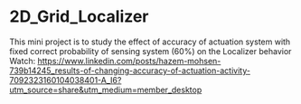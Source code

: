 # 2D_Grid_Localizer
This mini project is to study the effect of accuracy of actuation system with fixed correct probability of sensing system (60%) on the Localizer behavior 
Watch: https://www.linkedin.com/posts/hazem-mohsen-739b14245_results-of-changing-accuracy-of-actuation-activity-7092323160104038401-A_I6?utm_source=share&utm_medium=member_desktop
